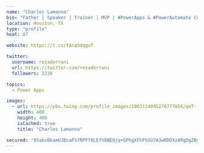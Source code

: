 ```yaml
---
name: "Charles Lamanna"
bio: "Father | Speaker | Trainer | MVP | #PowerApps & #PowerAutomate Community Super User | YouTuber Right-pointing triangle http://youtube.com/c/rezadorrani | Learn - Share - Clockwise rightwards and leftwards open circle arrows"
location: Houston, TX
type: "profile"
heat: 87

website: https://t.co/tAcqSdqguf

twitter:
  username: rezadorrani
  url: https://twitter.com/rezadorrani
  followers: 2238

topics:
  - Power Apps

images:
  - url: https://pbs.twimg.com/profile_images/1063114045270777856/qeT-jpWr_400x400.jpg
    width: 400
    height: 400
    isCached: true
    title: "Charles Lamanna"

secured: "85abxBkamUJBcaF57RPFf8LEfh8BEQjq+GPhgXFhPSSU7A3wRDDXzARgDgZNyLun6g4r4U/U//W1WYn2VO9s+iXxuphANlN53MX8KvhnMEgmwuv43nkLdEpG6WfOICdxP3ca5ss3eKfeI3EZ5sOQvuwd1l/8K9dyif00TxXTC+xNvD0J0VcgpjoVHgOLbbVFBp8Vxd2vUkobtqetpMjGpS0EsrrVKVAcjSr3IndWCgf5ypZx6fz/WFiUJZt+oAqZuqN8m8jxHLZAThWmjYL4pg34DNbanvXALl5VKRxPEFm64PSY8nt65XP96ld1H7k0+70IGAcpFgDFHV6sTWZ3Ul/HAEZ56u0MUB+ush9HFUJ6jTcRmACry6yKptnHYXQzvseDuekBbjg9/ldwo8gZ3oe2etrfHP8DyppZTJUVNHM=;+/bqsR8MvbYRSsCypmT/8Q=="
---
```


